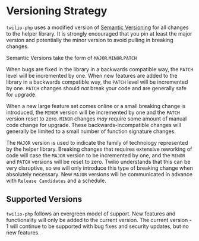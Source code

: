 # Versioning Strategy

`twilio-php` uses a modified version of [Semantic Versioning][semver] for
all changes to the helper library. It is strongly encouraged that you pin at
least the major version and potentially the minor version to avoid pulling in
breaking changes.

Semantic Versions take the form of `MAJOR`.`MINOR`.`PATCH`

When bugs are fixed in the library in a backwards compatible way, the `PATCH`
level will be incremented by one. When new features are added to the library
in a backwards compatible way, the `PATCH` level will be incremented by one.
`PATCH` changes should _not_ break your code and are generally safe for upgrade.

When a new large feature set comes online or a small breaking change is
introduced, the `MINOR` version will be incremented by one and the `PATCH`
version reset to zero. `MINOR` changes _may_ require some amount of manual code
change for upgrade. These backwards-incompatible changes will generally be
limited to a small number of function signature changes.

The `MAJOR` version is used to indicate the family of technology represented by
the helper library. Breaking changes that requires extensive reworking of code
will case the `MAJOR` version to be incremented by one, and the `MINOR` and
`PATCH` versions will be reset to zero. Twilio understands that this can be very
disruptive, so we will only introduce this type of breaking change when
absolutely necessary. New `MAJOR` versions will be communicated in advance with
`Release Candidates` and a schedule.

## Supported Versions

`twilio-php` follows an evergreen model of support. New features and
functionality will only be added to the current version. The current version -
1 will continue to be supported with bug fixes and security updates, but no new
features.

[semver]: http://semver.org/
